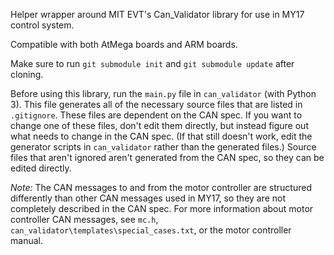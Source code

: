 Helper wrapper around MIT EVT's Can_Validator library for use in MY17 control system.

Compatible with both AtMega boards and ARM boards.

Make sure to run `git submodule init` and `git submodule update` after cloning.

Before using this library, run the `main.py` file in `can_validator` (with Python 3). This file
generates all of the necessary source files that are listed in `.gitignore`.
These files are dependent on the CAN spec. If you want to change one of these files, don't edit them
directly, but instead figure out what needs to change in the CAN spec. (If that
still doesn't work, edit the generator scripts in `can_validator` rather than
the generated files.) Source files that aren't ignored aren't generated from the
CAN spec, so they can be edited directly.

*Note:* The CAN messages to and from the motor controller are structured
differently than other CAN messages used in MY17, so they are not completely
described in the CAN spec. For more information about motor controller CAN
messages, see `mc.h`, `can_validator\templates\special_cases.txt`, or the motor
controller manual.
